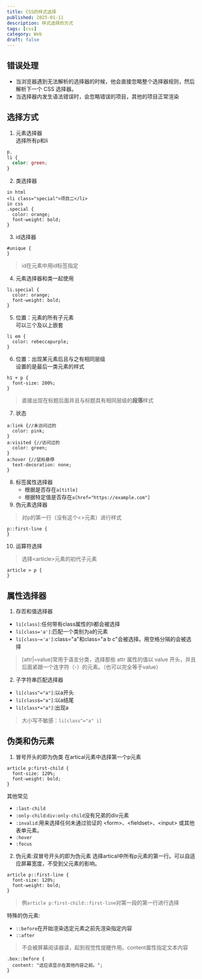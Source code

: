 ```yaml
---
title: CSS的样式选择
published: 2025-01-11
description: 样式选择的方式
tags: [css]
category: Web
draft: false
---
```

## 错误处理
- 当浏览器遇到无法解析的选择器的时候，他会直接忽略整个选择器规则，然后解析下一个 CSS 选择器。
- 当选择器内发生语法错误时，会忽略错误的项目，其他的项目正常渲染
## 选择方式
1. 元素选择器 <br>
选择所有p和li 
```CSS
p,
li {
  color: green;
}
```
2. 类选择器
```
in html
<li class="special">项目二</li>
in css
.special {
  color: orange;
  font-weight: bold;
}
```
3. id选择器
```
#unique {
}
```
>  id在元素中用id标签指定
4. 元素选择器和类一起使用
```
li.special {
  color: orange;
  font-weight: bold;
}
```
5. 位置：元素的所有子元素 
<br> 可以三个及以上嵌套
```
li em {
  color: rebeccapurple;
}
```
6. 位置：出现某元素后且与之有相同层级 <br>设置的是最后一类元素的样式 
```
h1 + p {
  font-size: 200%;
}
```
> 直接出现在标题后面并且与标题具有相同层级的**段落**样式
7. 状态
```
a:link {//未访问过的
  color: pink;
}
a:visited {//访问过的
  color: green;
}
a:hover {//鼠标悬停
  text-decoration: none;
}
```
8. 标签属性选择器
    - 根据是否存在`a[title]`
    - 根据特定值是否存在`a[href="https://example.com"]`
9. 伪元素选择器
>  对p的第一行（没有这个<>元素）进行样式
```
p::first-line {
}
```
10.  运算符选择
> 选择\<article>元素的初代子元素
```
article > p {
}
```

## 属性选择器
1. 存否和值选择器
  - `li[class]`:任何带有class属性的li都会被选择
  - `li[class='a']`:匹配一个类别为a的元素
  - `li[class~='a']`:class="a"和class="a b c"会被选择。用空格分隔的会被选择
> [attr|=value]常用于语言分类，选择那些 attr 属性的值以 value 开头，并且后面紧跟一个连字符（-）的元素。（也可以完全等于value）
2. 子字符串匹配选择器
  - `li[class^="a"]`:以a开头
  - `li[class$="a"]`:以a结尾
  - `li[class*="a"]`:出现a
> 大小写不敏感：`li[class^="a" i]`

## 伪类和伪元素
1. 冒号开头的即为伪类
在artical元素中选择第一个p元素
```
article p:first-child {
  font-size: 120%;
  font-weight: bold;
}
```
其他常见
  - `:last-child`
  - `:only-child`:`div:only-child`没有兄弟的div元素
  - `:invalid`:用来选择任何未通过验证的 \<form>、\<fieldset>、\<input> 或其他表单元素。
  - `:hover`
  - `:focus`

2. 伪元素:双冒号开头的即为伪元素
选择artical中所有p元素的第一行。可以自适应屏幕宽度，不受到父元素的影响。
```
article p::first-line {
  font-size: 120%;
  font-weight: bold;
}
```
> 例`article p:first-child::first-line`对第一段的第一行进行选择

特殊的伪元素:
  - `::before`在开始渲染选定元素之前先渲染指定内容
  - `::after`
> 不会被屏幕阅读器读，起到视觉性提醒作用。content属性指定文本内容
```
.box::before {
  content: "这应该显示在其他内容之前。";
}
```

